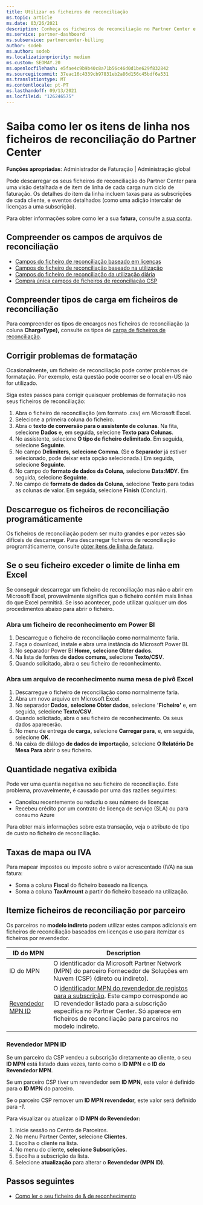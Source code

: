 ```yaml
---
title: Utilizar os ficheiros de reconciliação
ms.topic: article
ms.date: 03/26/2021
description: Conheça os ficheiros de reconciliação no Partner Center e como interpretar as vistas detalhadas e de item de linha das taxas para um determinado ciclo de faturação.
ms.service: partner-dashboard
ms.subservice: partnercenter-billing
author: sodeb
ms.author: sodeb
ms.localizationpriority: medium
ms.custom: SEOMAY.20
ms.openlocfilehash: e5fae4c9b9b40c8a71b56c46d0d1be629f832842
ms.sourcegitcommit: 37eac16c4339cb97831eb2a86d156c45bdf6a531
ms.translationtype: MT
ms.contentlocale: pt-PT
ms.lasthandoff: 09/13/2021
ms.locfileid: "126246575"
---
```

# <a name="learn-how-to-read-the-line-items-in-your-partner-center-reconciliation-files"></a>Saiba como ler os itens de linha nos ficheiros de reconciliação do Partner Center

**Funções apropriadas**: Administrador de Faturação | Administração global

Pode descarregar os seus ficheiros de reconciliação do Partner Center para uma visão detalhada e de item de linha de cada carga num ciclo de faturação. Os detalhes do item da linha incluem taxas para as subscrições de cada cliente, e eventos detalhados (como uma adição intercalar de licenças a uma subscrição).

Para obter informações sobre como ler a sua **fatura,** consulte [a sua conta](read-your-bill.md).

## <a name="understand-reconciliation-file-fields"></a>Compreender os campos de arquivos de reconciliação

- [Campos do ficheiro de reconciliação baseado em licenças](license-based-recon-files.md)
- [Campos do ficheiro de reconciliação baseado na utilização](usage-based-recon-files.md)
- [Campos do ficheiro de reconciliação da utilização diária](daily-rated-usage-recon-files.md)
- [Compra única campos de ficheiros de reconciliação CSP](modern-invoice-reconciliation-file.md)

## <a name="understand-charge-types-in-reconciliation-files"></a>Compreender tipos de carga em ficheiros de reconciliação

Para compreender os tipos de encargos nos ficheiros de reconciliação (a coluna **ChargeType),** consulte os tipos de [carga de ficheiros de reconciliação](recon-file-charge-types.md).

## <a name="fix-formatting-issues"></a>Corrigir problemas de formatação

Ocasionalmente, um ficheiro de reconciliação pode conter problemas de formatação. Por exemplo, esta questão pode ocorrer se o local en-US não for utilizado.

Siga estes passos para corrigir quaisquer problemas de formatação nos seus ficheiros de reconciliação:

1. Abra o ficheiro de reconciliação (em formato .csv) em Microsoft Excel.
2. Selecione a primeira coluna do ficheiro.
3. Abra o **texto de conversão para o assistente de colunas**. Na fita, selecione **Dados** e, em seguida, selecione **Texto para Colunas**.
4. No assistente, selecione **O tipo de ficheiro delimitado**. Em seguida, selecione **Seguinte**.
5. No campo **Delimiters,** **selecione Comma**. (Se **o Separador** já estiver selecionado, pode deixar esta opção selecionada.) Em seguida, selecione **Seguinte**.
6. No campo do **formato de dados da Coluna,** selecione **Data:MDY**. Em seguida, selecione **Seguinte**.
7. No campo de **formato de dados da Coluna,** selecione **Texto** para todas as colunas de valor. Em seguida, selecione **Finish** (Concluir).

## <a name="download-reconciliation-files-programmatically"></a>Descarregue os ficheiros de reconciliação programáticamente

Os ficheiros de reconciliação podem ser muito grandes e por vezes são difíceis de descarregar. Para descarregar ficheiros de reconciliação programáticamente, consulte [obter itens de linha de fatura](/partner-center/develop/get-invoiceline-items).

## <a name="if-your-file-exceeds-the-row-limit-in-excel"></a>Se o seu ficheiro exceder o limite de linha em Excel

Se conseguir descarregar um ficheiro de reconciliação mas não o abrir em Microsoft Excel, provavelmente significa que o ficheiro contém mais linhas do que Excel permitirá. Se isso acontecer, pode utilizar qualquer um dos procedimentos abaixo para abrir o ficheiro.

### <a name="open-a-recon-file-in-power-bi"></a>Abra um ficheiro de reconhecimento em Power BI

1. Descarregue o ficheiro de reconciliação como normalmente faria.
2. Faça o download, instale e abra uma instância do Microsoft Power BI.
3. No separador Power BI **Home,** **selecione Obter dados**.
4. Na lista de fontes de **dados comuns,** selecione **Texto/CSV**.
5. Quando solicitado, abra o seu ficheiro de reconhecimento.

### <a name="open-a-recon-file-in-an-excel-pivot-table"></a>Abra um arquivo de reconhecimento numa mesa de pivô Excel

1. Descarregue o ficheiro de reconciliação como normalmente faria.
2. Abra um novo arquivo em Microsoft Excel.
3. No separador **Dados,** **selecione Obter dados**, selecione **'Ficheiro'** e, em seguida, selecione **Texto/CSV**.
4. Quando solicitado, abra o seu ficheiro de reconhecimento. Os seus dados aparecerão.
5. No menu de entrega de **carga,** selecione **Carregar para**, e, em seguida, selecione **OK**.
6. Na caixa de diálogo **de dados de importação,** selecione **O Relatório De Mesa Para** abrir o seu ficheiro.

## <a name="negative-amount-displayed"></a>Quantidade negativa exibida

Pode ver uma quantia negativa no seu ficheiro de reconciliação. Este problema, provavelmente, é causado por uma das razões seguintes:

- Cancelou recentemente ou reduziu o seu número de licenças
- Recebeu crédito por um contrato de licença de serviço (SLA) ou para consumo Azure

Para obter mais informações sobre esta transação, veja o atributo de tipo de custo no ficheiro de reconciliação.

## <a name="map-taxes-or-vat"></a>Taxas de mapa ou IVA

Para mapear impostos ou imposto sobre o valor acrescentado (IVA) na sua fatura:

- Soma a coluna **Fiscal** do ficheiro baseado na licença.
- Soma a coluna **TaxAmount** a partir do ficheiro baseado na utilização.

## <a name="itemize-reconciliation-files-by-partner"></a>Itemize ficheiros de reconciliação por parceiro

Os parceiros no **modelo indireto** podem utilizar estes campos adicionais em ficheiros de reconciliação baseados em licenças e uso para itemizar os ficheiros por revendedor.

| ID do MPN | Description |
| ------ | ----------- |
| ID do MPN | O identificador da Microsoft Partner Network (MPN) do parceiro Fornecedor de Soluções em Nuvem (CSP) (direto ou indireto). |
| [Revendedor MPN ID](#reseller-mpn-id) | O [identificador MPN do revendedor de registos para a subscrição](#reseller-mpn-id). Este campo corresponde ao ID revendedor listado para a subscrição específica no Partner Center. Só aparece em ficheiros de reconciliação para parceiros no modelo indireto. |

### <a name="reseller-mpn-id"></a>Revendedor MPN ID

Se um parceiro da CSP vendeu a subscrição diretamente ao cliente, o seu **ID MPN** está listado duas vezes, tanto como o **ID MPN** e o **ID do Revendedor MPN**.

Se um parceiro CSP tiver um revendedor sem **ID MPN,** este valor é definido para o **ID MPN** do parceiro.

Se o parceiro CSP remover um **ID MPN revendedor,** este valor será definido para *-1*.

Para visualizar ou atualizar o **ID MPN do Revendedor:**

1. Inicie sessão no Centro de Parceiros.
2. No menu Partner Center, selecione **Clientes.**
3. Escolha o cliente na lista.
4. No menu do cliente, **selecione Subscrições.**
5. Escolha a subscrição da lista.
6. Selecione **atualização** para alterar o **Revendedor (MPN ID)**.

## <a name="next-steps"></a>Passos seguintes

- [Como ler o seu ficheiro de & de reconhecimento](read-your-bill.md) 